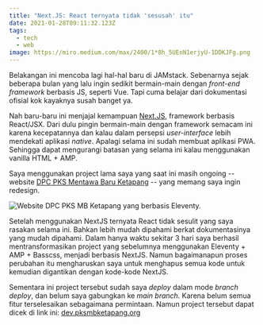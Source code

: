 ```yaml
---
title: "Next.JS: React ternyata tidak 'sesusah' itu"
date: 2021-01-28T09:11:32.123Z
tags:
  - tech
  - web
image: https://miro.medium.com/max/2400/1*8h_5UEnN1erjyU-1DDKJFg.png
---
```

Belakangan ini mencoba lagi hal-hal baru di JAMstack. Sebenarnya sejak beberapa bulan yang lalu ingin sedikit bermain-main dengan *front-end framework* berbasis JS, seperti Vue. Tapi cuma belajar dari dokumentasi ofisial kok kayaknya susah banget ya.

Nah baru-baru ini menjajal kemampuan [Next.JS](https://nextjs.org/), framework berbasis React/JSX. Dari dulu pingin bermain-main dengan framework semacam ini karena kecepatannya dan kalau dalam persepsi *user-interface* lebih mendekati aplikasi *native*. Apalagi selama ini sudah membuat aplikasi PWA. Sehingga dapat mengurangi batasan yang selama ini kalau menggunakan vanilla HTML + AMP.

Saya menggunakan project lama saya yang saat ini masih ongoing -- website [DPC PKS Mentawa Baru Ketapang](https://pksmbketapang.org/) -- yang memang saya ingin redesign. 

![Website DPC PKS MB Ketapang yang berbasis Eleventy.](/assets/img/uploads/dev.pksmbketapang.org_-laptop-rakyat-jelata-.png "Website DPC PKS MB Ketapang yang berbasis Eleventy.")

Setelah menggunakan NextJS ternyata React tidak sesulit yang saya rasakan selama ini. Bahkan lebih mudah dipahami berkat dokumentasinya yang mudah dipahami. Dalam hanya waktu sekitar 3 hari saya berhasil mentransformasikan project yang sebelumnya menggunakan Eleventy + AMP + Basscss, menjadi berbasis NextJS. Namun bagaimanapun proses perubahan itu mengharuskan saya untuk menghapus semua kode untuk kemudian digantikan dengan kode-kode NextJS.

Sementara ini project tersebut sudah saya *deploy* dalam mode *branch deploy*, dan belum saya gabungkan ke *main branch*. Karena belum semua fitur terselesaikan sebagaimana permintaan. Namun project tersebut dapat dicek di link ini: [dev.pksmbketapang.org](https://dev.pksmbketapang.org)